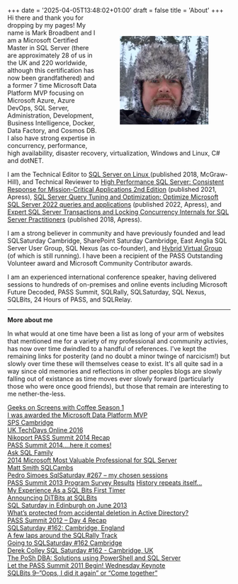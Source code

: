 +++
date = '2025-04-05T13:48:02+01:00'
draft = false
title = 'About'
+++
<img src="/images/shared/me-fin.webp" alt="Me in Finland" style="margin:50px;float:right" />
Hi there and thank you for dropping by my pages!
My name is Mark Broadbent and I am a Microsoft Certified Master in SQL Server (there are approximately 28 of us in the UK and 220 worldwide, although this certification has now been grandfathered) and a former 7 time Microsoft Data Platform MVP focusing on Microsoft Azure, Azure DevOps, SQL Server, Administration, Development, Business Intelligence, Docker, Data Factory, and Cosmos DB. I also have strong expertise in concurrency, performance, high availability, disaster recovery, virtualization, Windows and Linux, C# and dotNET.
<p><!--this is needed due to markdown not converting line space with picture-->

I am the Technical Editor to [SQL Server on Linux ](https://www.amazon.com/Microsoft-SQL-Server-2017-Linux-ebook/dp/B07DCH314W/) (published 2018, McGraw-Hill), and Technical Reviewer to [High Performance SQL Server: Consistent Response for Mission-Critical Applications 2nd Edition](https://www.amazon.com/High-Performance-SQL-Server-Mission-Critical-ebook/dp/B08TQR3NMF) (published 2021, Apress), [SQL Server Query Tuning and Optimization: Optimize Microsoft SQL Server 2022 queries and applications](https://www.amazon.com/SQL-Server-Query-Tuning-Optimization/dp/1803242620) (published 2022, Apress), and [Expert SQL Server Transactions and Locking Concurrency Internals for SQL Server Practitioners](https://www.amazon.com/Expert-Server-Transactions-Locking-Practitioners-ebook/dp/B07FXCW836) (published 2018, Apress).

I am a strong believer in community and have previously founded and lead SQLSaturday Cambridge, SharePoint Saturday Cambridge, East Anglia SQL Server User Group, SQL Nexus (as co-founder), and [Hybrid Virtual Group](https://www.meetup.com/hybrid-virtual-group/) (of which is still running). I have been a recipient of the PASS Outstanding Volunteer award and Microsoft Community Contributor awards.

I am an experienced international conference speaker, having delivered sessions to hundreds of on-premises and online events including Microsoft Future Decoded, PASS Summit, SQLRally, SQLSaturday, SQL Nexus, SQLBits, 24 Hours of PASS, and SQLRelay.

---
**More about me**

In what would at one time have been a list as long of your arm of websites that mentioned me for a variety of my professional and community activies, has now over time dwindled to a handful of references. I've kept the remaining links for posterity (and no doubt a minor twinge of narcicism!) but slowly over time these will themselves cease to exist. It's all quite sad in a way since old memories and reflections in other peoples blogs are slowly falling out of existance as time moves ever slowly forward (particularly those who were once good friends), but those that remain are interesting to me nether-the-less.

[Geeks on Screens with Coffee Season 1](https://www.youtube.com/watch?v=turqFatk_ew)<br/>
[I was awarded the Microsoft Data Platform MVP](https://t-sql.dk/2017/03/)<br/>
[SPS Cambridge](https://www.myfatblog.co.uk/index.php/2017/09/sps-cambridge-big-changes-at-work-and-the-months-to-come/)<br/>
[UK TechDays Online 2016](https://learn.microsoft.com/en-us/shows/techdaysonline-uk-techdays-online-2016/few-of-my-favourite-things-in-sql-server-2016)<br/>
<a title="Nikoport PASS Summit 2014 Recap" href="http://www.nikoport.com/2014/11/16/pass-summit-2014-recap" target="_blank" rel="noopener">Nikoport PASS Summit 2014 Recap</a><br>
<a title="PASS Summit 2014....here it comes!" href="http://wendyverse.blogspot.com/2014/10/pass-summit-2014here-it-comes.html" target="_blank" rel="noopener">PASS Summit 2014....here it comes!</a><br>
[Ask SQL Family](https://www.youtube.com/watch?v=DSNNzwBNqww)<br/>
<a title="2014 Microsoft Most Valuable Professional for SQL Server" href="http://theblobfarm.wordpress.com/2014/04/02/2014-microsoft-most-valuable-professional-for-sql-server-2/" target="_blank" rel="noopener">2014 Microsoft Most Valuable Professional for SQL Server</a><br>
<a title="Matt Smith SQLCambs" href="https://matt40k.uk/2014/08/sqlcambs/" target="_blank" rel="noopener">Matt Smith SQLCambs</a><br>
<a title="Pedro Simoes SqlSaturday #267 – my chosen sessions" href="http://pedromsimoes.wordpress.com/2014/04/19/sqlsaturday-267-my-chosen-sessions/" target="_blank" rel="noopener">Pedro Simoes SqlSaturday #267 – my chosen sessions</a><br>
<a title="PASS Summit 2013 Program Survey Results" href="http://retracement.files.wordpress.com/2013/05/pass-summit-2013-program-survey-results.pdf" target="_blank" rel="noopener">PASS Summit 2013 Program Survey Results</a>
<a title="History repeats itself..." href="http://t-sql.dk/?p=750" target="_blank" rel="noopener">History repeats itself...</a><br>
<a title="My Experience As a SQL Bits First Timer" href="http://mattsaundersdba.wordpress.com/" target="_blank" rel="noopener">My Experience As a SQL Bits First Timer</a><br>
<a title="Announcing DiTBits at SQLBits" href="http://jenstirrup.com/2013/04/22/announcing-ditbits-at-sqlbits/" target="_blank" rel="noopener">Announcing DiTBits at SQLBits</a><br>
<a title="SQL Saturday in Edinburgh on June 2013" href="http://thinknook.com/sql-saturday-in-edinburgh-on-june-2013-2013-01-20/" target="_blank" rel="noopener">SQL Saturday in Edinburgh on June 2013</a><br>
<a title="What's protected from accidental deletion in Active DIrectory" href="http://www.youdidwhatwithtsql.com/whats-protected-accidental-deletion-active-directory/1750/" target="_blank" rel="noopener">What’s protected from accidental deletion in Active Directory?</a><br>
<a title="PASS Summit 2012 – Day 4 Recap" href="http://hopefoley.com/2012/12/02/pass-summit-2012-day-4-recap/" target="_blank" rel="noopener">PASS Summit 2012 – Day 4 Recap</a><br>
[SQLSaturday #162: Cambridge, England](https://sqlblog.org/2012/09/09/sqlsaturday-162-cambridge-england)<br/>
<a title="A FEW LAPS AROUND THE SQLRALLY TRACK" href="http://sqlaj.wordpress.com/2012/05/18/a-few-laps-around-the-sqlrally-track/" target="_blank" rel="noopener">A few laps around the SQLRally Track</a><br>
<a title="Nikoport Going to SQLSaturday #162 Cambridge" href="http://www.nikoport.com/2012/07/26/going-to-sqlsaturday-162-cambridge/" target="_blank" rel="noopener">Going to SQLSaturday #162 Cambridge</a><br>
<a title="Derek Colley SQL Saturday #162 - Cambridge, UK" href="http://uksqldba.blogspot.com/2012/09/sql-saturday-162-cambridge-uk-after.html" target="_blank" rel="noopener">Derek Colley SQL Saturday #162 - Cambridge, UK</a><br>
<a title="The PoSh DBA: Solutions using PowerShell and SQL Server" href="https://www.simple-talk.com/sql/database-administration/the-posh-dba-solutions-using-powershell-and-sql-server/" target="_blank" rel="noopener">The PoSh DBA: Solutions using PowerShell and SQL Server</a><br>
<a title="Let the PASS Summit 2011 Begin! Wednesday Keynote" href="http://blog.datainspirations.com/2011/10/12/let-the-pass-summit-2011-begin-wednesday-keynote/" target="_blank" rel="noopener">Let the PASS Summit 2011 Begin! Wednesday Keynote</a><br>
<a title="SQLBits 9–”Oops, I did it again” or “Come together”" href="http://dirkhondong.wordpress.com/2011/10/17/sqlbits-9oops-i-did-it-again-or-come-together/" target="_blank" rel="noopener">SQLBits 9–”Oops, I did it again” or “Come together”</a><br>